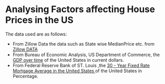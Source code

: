 # Analysing Factors affecting House Prices in the US

The data used are as follows:
* From Zillow Data the data such as State wise MedianPrice etc. from [Zillow DATA](https://www.zillow.com/research/data/) 
* From Bureau of Economic Analysis, US Department of Commerce, the [GDP over time](http://www.bea.gov/national/index.htm#gdp) of the United States in current dollars.
* From Federal Reserve Bank of ST. Louis ,the [30 - Year Fixed Rate Mortgage Average in the United States ](https://fred.stlouisfed.org/series/MORTGAGE30US) of the United States in Percentage. 

